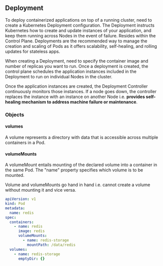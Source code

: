 ## Deployment

To deploy containerized applications on top of a running cluster, need to create a Kubernetes Deployment configuration. The Deployment instructs Kubernetes how to create and update instances of your application, and keep them running across Nodes in the event of failure. Resides within the Control Plane. Deployments are the recommended way to manage the creation and scaling of Pods as it offers scalability, self-healing, and rolling updates for stateless apps.

When creating a Deployment, need to specify the container image and number of replicas you want to run. Once a deployment is created, the control plane schedules the application instances included in the Deployment to run on individual Nodes in the cluster.

Once the application instances are created, the Deployment Controller continuously monitors those instances. If a node goes down, the controller replaces the instance with an instance on another Node i.e. **provides self-healing mechanism to address machine failure or maintenance**.

### Objects

#### volumes

A volume represents a directory with data that is accessible across multiple containers in a Pod.

#### volumeMounts

A volumeMount entails mounting of the declared volume into a container in the same Pod. The "name" property specifies which volume is to be mounted.

Volume and volumeMounts go hand in hand i.e. cannot create a volume without mounting it and vice versa.

```yaml
apiVersion: v1
kind: Pod
metadata:
  name: redis
spec:
  containers:
    - name: redis
      image: redis
      volumeMounts:
        - name: redis-storage
          mountPath: /data/redis
  volumes:
    - name: redis-storage
      emptyDir: {}
```
